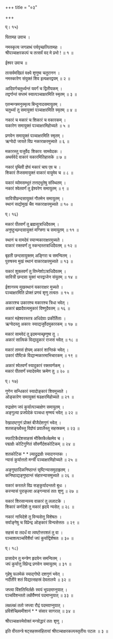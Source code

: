 +++
title = "०३"

+++
  
  
प्। १५)  
  
  
पितामह उवाच ।  
  
नमस्कृत्य जगन्नाथं पर्यपृच्छत्पितामहः ।  
श्रीपञ्चाक्षरकल्पं च तत्सर्वं वद मे प्रभो ! ॥ १ ॥  
  
ईश्वर उवाच ॥  
  
तत्सर्वमखिलं वक्ष्ये शृणुष्व चतुरानन ।   
नमस्कारेण संयुक्तं शिव इत्यक्षरद्वयम् ॥ २ ॥  
  
आदिवर्गचतुर्थ्यन्तं यवर्गं च द्वितीयकम् ।  
तद्वर्गान्तं सप्तमं स्यात्पञ्चाक्षरमिति स्मृतम् ॥ ३ ॥  
  
एतन्मन्त्रमनुस्मृत्य बिन्दुनादसमायुतम् ।  
चतुर्थ्या तु समायुक्तं पञ्चाक्षरमिति स्मृतम् ॥ ४ ॥  
  
नकारं च मकारं च शिकारं च वकारकम् ।  
यकारेण समायुक्तं पञ्चाक्षरमिहोच्यते ॥ ५ ॥  
  
प्रणवेन समायुक्तं पञ्चाक्षरमिति स्मृतम् ।  
ऋग्वेदो जायते विप्र नकाराक्षरमुच्यते ॥ ६ ॥  
  
मकारस्तु यजुर्वेदः शिकारः सामवेदकः ।  
अथर्ववेदे वाकारं यकारमितिहासके ॥ ७ ॥  
  
नकारं पृथिवी ज्ञेयं मकारं चाप एव च ।  
शिकारं तैजसमायुक्तं वाकारं वायुमेव च ॥ ८ ॥  
  
यकारं व्योमसम्भूतं तत्तद्भूतेषु संस्थितम् ।  
नकारं श्वेतवर्णं तु ईश्वरेण समायुतम् ॥ ९ ॥  
  
सावित्रीछन्दसायुक्तं गौतमेन समायुतम् ।  
स्थानं सद्योमुखं चैव नकाराक्षरमुच्यते ॥ १० ॥  
  
प्। १६)  
  
मकारं पीतवर्णं तु ब्रह्मसूत्राधिदैवतम् ।  
अनुष्ठुभ्छन्दसायुक्तं मन्त्रिणा च समायुतम् ॥ ११ ॥  
  
स्थानं च वामदेवं स्यान्मकाराक्षरमुच्यते ।  
वाकारं रक्तवर्णं तु स्कन्दस्तत्राधिदैवतम् ॥ १२ ॥  
  
बृहती छन्दसायुक्तम् अङ्गिरा च समन्वितम् ।  
पुरुषस्य मुखं स्थानं वाकाराक्षरमुच्यते ॥ १३ ॥  
  
यकारं शुक्लवर्णं तु विघ्नेशोऽत्राधिदैवतम् ।  
सावित्री छन्दसा युक्तं भारद्वाजेन संयुतम् ॥ १४ ॥  
  
ईशानस्य मुखस्थानं यकाराक्षर मुच्यते ।  
पञ्चाक्षरमिति प्रोक्तं प्रणवं शृणु तत्वतः ॥ १५ ॥  
  
अकारश्च उकारश्च मकारश्च त्रिधा भवेत् ।  
अकारं ब्रह्मदैवत्यमुकारं विष्णुदैवतम् ॥ १६ ॥  
  
मकारं महेश्वरस्तत्र अधिदेवाः प्रकीर्तिताः ।  
ऋग्वेदस्तु अकारः स्याद्यजुर्वेदमुकारकम् ॥ १७ ॥  
  
मकारं सामवेदं तु इदमन्यच्छृणुष्व तु ।  
अकारं सात्विकं विद्यादुकारं राजसं भवेत् ॥ १८ ॥  
  
मकारं तामसं ज्ञेयम् अकारं शान्तिकं भवेत् ।  
उकारं पौष्टिकं विद्यान्मकारमाभिचारकम् ॥ १९ ॥  
  
अकारं श्वेतवर्णं स्यादुकारं रक्तवर्णकम् ।  
मकारं पीतवर्णं स्यादेवमेव क्रमेण तु ॥ २० ॥  
  
प्। १७)  
  
गुणेन सन्धिकारं स्यादोङ्कारं शिवमुच्यते ।  
ओङ्कारेण समायुक्तं षडक्षरमिहोच्यते ॥ २१ ॥  
  
रुद्राक्षेण जपं कुर्यात्पञ्चाक्षेण समायुतम् ।  
अङ्गुल्या प्रजपेदेकं पञ्चधा मृण्मयं भवेत् ॥ २२ ॥  
  
रेखादष्टगुणं प्रोक्तं बीजैर्दशगुणं भवेत् ।  
शतसङ्ख्यैस्तु विज्ञेयं प्रवालैस्तु सहस्रकम् ॥ २३ ॥  
  
स्फाटिकैर्दशसाहस्रं मौक्तिकैर्लक्षमेव च ।  
पद्माक्षैः कोटिगुणितं सौवर्णैर्दशकोटिकम् ॥ २४ ॥  
  
शतकोटिक * * ल्याद्रुद्राक्षैः स्यादनन्तकः ।  
न्यासं कुर्यात्ततो मन्त्री पञ्चाक्षरमिहोच्यते ॥ २५ ॥  
  
अङ्गुष्ठादिकनिष्ठान्तं सृष्टिन्यासमुदाहृतम् ।  
कनिष्ठाद्यङ्गुष्ठान्तं संहारन्यासमुच्यते ॥ २६ ॥  
  
यकारं करतले विप्र सङ्कुर्यादन्ततो बुधः ।  
करन्यासं पुराकृत्वा अङ्गन्यासं ततः शृणु ॥ २७ ॥  
  
यकारं शिरसान्यस्य वाकारं तु ललाटके ।  
शिकारं कर्णदेशे तु मकारं हृदये न्यसेत् ॥ २८ ॥  
  
नकारं नाभिदेशे तु विन्यसेत्तु विशेषतः ।  
सर्वाङ्गेषु च विप्रेन्द्र ओङ्कारं विन्यसेत्ततः ॥ २९ ॥  
  
सहस्रं वा तदर्धं वा त्वष्टोत्तरशतं तु वा ।  
पञ्चाशत्पञ्चविंशैर्वा जपं कुर्याद्विशेषतः ॥ ३० ॥  
  
प्। १८)  
  
प्रासादेन तु मन्त्रेण हृदयेन समन्वितम् ।  
जपं कुर्यात्तु विप्रेन्द्र प्रणवेन समायुतम् ॥ ३१ ॥  
  
गृहेषु फलमेकं स्याद्गोष्ठे दशगुणं भवेत् ।  
नदीतीरे शतं विद्यात्सहस्रं देवतालये ॥ ३२ ॥  
  
जप्त्वा विंशतिभिर्लक्षैः स्वयं भूपदमाप्नुयात् ।  
पञ्चविंशन्ततो लक्षैर्वैष्णवं पदमाप्नुयात् ॥ ३३ ॥  
  
लक्षलक्षं ततो जप्त्वा रौद्रं पदमवाप्नुयात् ।  
प्रविशेच्छिवमीशानं * * संसार सागरात् ॥ ३४ ॥  
  
श्रीपञ्चाक्षरमेवोक्तं मन्त्रोद्धारं ततः शृणु ।  
  
इति वीरतन्त्रे षट्सहस्रसंहितायां श्रीपञ्चाक्षरकल्पस्तृतीयः पटलः ॥ ३ ॥  
